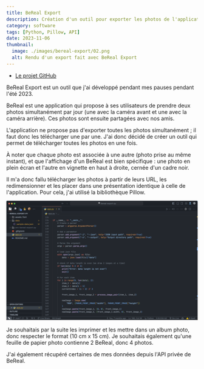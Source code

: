 ```yaml
---
title: BeReal Export
description: Création d'un outil pour exporter les photos de l'application BeReal
category: software
tags: [Python, Pillow, API]
date: 2023-11-06
thumbnail:
  image: ./images/bereal-export/02.png
  alt: Rendu d'un export fait avec BeReal Export
---
```


- [Le projet GitHub](https://github.com/baptistejouin/bereal-export)

BeReal Export est un outil que j'ai développé pendant mes pauses pendant l'été 2023.

BeReal est une application qui propose à ses utilisateurs de prendre deux photos simultanément par jour (une avec la caméra avant et une avec la caméra arrière). Ces photos sont ensuite partagées avec nos amis.

L'application ne propose pas d'exporter toutes les photos simultanément ; il faut donc les télécharger une par une. J'ai donc décidé de créer un outil qui permet de télécharger toutes les photos en une fois.

À noter que chaque photo est associée à une autre (photo prise au même instant), et que l'affichage d'un BeReal est bien spécifique : une photo en plein écran et l'autre en vignette en haut à droite, cernée d'un cadre noir.

Il m'a donc fallu télécharger les photos à partir de leurs URL, les redimensionner et les placer dans une présentation identique à celle de l'application. Pour cela, j'ai utilisé la bibliothèque Pillow.

![Rendu d'un export fait avec BeReal Export](./images/bereal-export/01.png)

Je souhaitais par la suite les imprimer et les mettre dans un album photo, donc respecter le format (10 cm x 15 cm). Je souhaitais également qu'une feuille de papier photo contienne 2 BeReal, donc 4 photos.

J'ai également récupéré certaines de mes données depuis l'API privée de BeReal.

